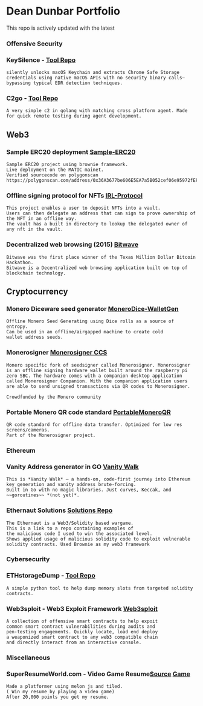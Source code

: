 # Dean Dunbar Portfolio 

This repo is actively updated with the latest 


### Offensive Security 

### KeySilence - [Tool Repo](https://github.com/HackerIndustrial-Tooling/SilentSuite/blob/main/key_silence/README.md)
```
silently unlocks macOS Keychain and extracts Chrome Safe Storage credentials using native macOS APIs with no security binary calls—bypassing typical EDR detection techniques.
```

### C2go - [Tool Repo](https://github.com/HackerIndustrial-Tooling/C2go)
```
A very simple c2 in golang with matching cross platform agent. Made for quick remote testing during agent development.
```


## Web3 


### Sample ERC20 deployment [Sample-ERC20](https://github.com/HackerIndustrial-web3/Sample-ERC20)
```
Sample ERC20 project using brownie framework. 
Live deployment on the MATIC mainet.
Verified sourcecode on polygonscan
https://polygonscan.com/address/0x36A3677be606E5EA7a5B052cef06e95972fEFe0B#readContract
```


### Offline signing protocol for NFTs [IRL-Protocol](https://github.com/HackerIndustrial-web3/IRL-Protocol)
```
This project enables a user to deposit NFTs into a vault. 
Users can then delegate an address that can sign to prove ownership of the NFT in an offline way. 
The vault has a built in directory to lookup the delegated owner of any nft in the vault.
```


### Decentralized web browsing (2015) [Bitwave](https://github.com/deandunbar/bitwave) 
```
Bitwave was the first place winner of the Texas Million Dollar Bitcoin Hackathon.
Bitwave is a Decentralized web browsing application built on top of blockchain technology.
```
## Cryptocurrency 

### Monero Diceware seed generator [MoneroDice-WalletGen](https://github.com/Monero-HackerIndustrial/MoneroDice-WalletGen)
```
Offline Monero Seed Generating using Dice rolls as a source of entropy. 
Can be used in an offline/airgapped machine to create cold 
wallet address seeds. 
```

### Monerosigner [Monerosigner CCS](https://ccs.getmonero.org/proposals/MoneroSigner.html)
```
Monero specific fork of seedsigner called Monerosigner. Monerosigner is an offline signing hardware wallet built around the raspberry pi zero SBC. The hardware comes with a companion desktop application called Monerosigner Companion. With the companion application users are able to send unsigned transactions via QR codes to Monerosigner.

Crowdfunded by the Monero community
```


### Portable Monero QR code standard [PortableMoneroQR](https://github.com/Monero-HackerIndustrial/PortableMoneroQR)
```
QR code standard for offline data transfer. Optimized for low res screens/cameras. 
Part of the Monerosigner project.
```



### Ethereum 

### Vanity Address generator in GO [Vanity Walk](https://github.com/HackingWeb3/vanity-walk)
```
This is *Vanity Walk* — a hands-on, code-first journey into Ethereum key generation and vanity address brute-forcing.  
Built in Go with no magic libraries. Just curves, Keccak, and ~~goroutines~~ *(not yet)*.
```

### Ethernaut Solutions [Solutions Repo](https://github.com/HackingWeb3/EthernautSolutions) 
```
The Ethernaut is a Web3/Solidity based wargame. 
This is a link to a repo containing examples of 
the malicious code I used to win the associated level.
Shows applied usage of malicious solidity code to exploit vulnerable 
solidity contracts. Used Brownie as my web3 framework
```




### Cybersecurity 


 

### ETHstorageDump - [Tool Repo](https://github.com/HackingWeb3/ETHstorageDump/blob/main/README.md)
```
A simple python tool to help dump memory slots from targeted solidity contracts.
```

### Web3sploit - Web3 Exploit Framework [Web3sploit](https://github.com/HackingWeb3/Web3sploit) 
```
A collection of offensive smart contracts to help expoit
common smart contract vulnerabilities during audits and 
pen-testing engagements. Quickly locate, load end deploy
a weaponized smart contract to any web3 compatible chain
and directly interact from an interactive console.
```

### Miscellaneous 

### SuperResumeWorld.com - Video Game Resume[Source](https://github.com/deandunbar/resume-game-js) [Game](https://superresumeworld.com/)
```
Made a platformer using melon js and tiled. 
( Win my resume by playing a video game)
After 20,000 points you get my resume. 
```





